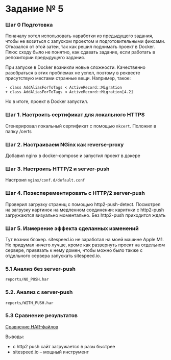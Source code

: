# Задание № 5

### Шаг 0 Подготовка

Поначалу хотел использовать наработки из предыдущего задания, чтобы не возиться с запуском проектом и подготовительными фиксами.
Отказался от этой затеи, так как решил поднимать проект в Docker.
Плюс сходу было не понятно, как сдавать задание, если работать в репозитории предыдущего задания.

При запуске в Docker возникли новые сложности.
Качественно разобраться в этих проблемах не успел, поэтому в реквесте присутствую местами странные вещи.
Например, такое:

```
- class AddAliasForToTags < ActiveRecord::Migration
+ class AddAliasForToTags < ActiveRecord::Migration[4.2]
```

Но в итоге, проект в Docker запустил.

### Шаг 1. Настроить сертификат для локального HTTPS

Сгенерировал локальный сертификат с помощью `mkcert`.
Положил в папку /certs

### Шаг 2. Настраиваем NGinx как reverse-proxy

Добавил nginx в docker-compose и запустил проект в докере

### Шаг 3. Настроить HTTP/2 и server-push

Настроил `nginx/conf.d/default.conf`

### Шаг 4. Поэксперементировать с HTTP/2 server-push

Проверил загрузку страниц с помощью http2-push-detect. Посмотрел на загрузку картинок на медленном соединении: каритнки c http2-push загружаются визуально моментально. Без http2-push приходится ждать

### Шаг 5. Измерение эффекта сделанных изменений

Тут возник блокер. sitespeed.io не заработал на моей машине Apple M1. Не придумал ничего лучше, кроме как развернуть проект на отдельном сервере, привязать к нему домен, чтобы можно было также с отдельного сервера запускать sitespeed.io.

### 5.1 Анализ без server-push

`reports/NO_PUSH.har`

### 5.2. Анализ с server-push

`reports/WITH_PUSH.har`

### 5.3 Сравнение результатов

[Cравнение HAR-файлов](https://compare.sitespeed.io/?har1=https://raw.githubusercontent.com/otmosina/rails-optimization-task5/task_complete/reports/NO_PUSH.har&har2=https://raw.githubusercontent.com/otmosina/rails-optimization-task5/task_complete/reports/WITH_PUSH.har)

Выводы:

- с http2 push сайт загружается в разы быстрее
- sitespeed.io – мощный инструмент
